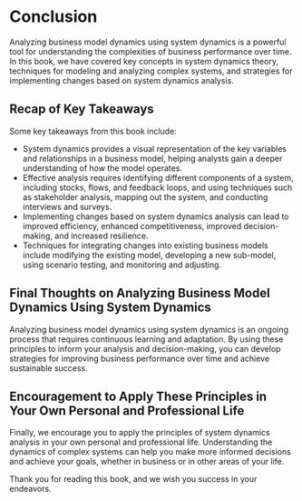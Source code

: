 # Conclusion

Analyzing business model dynamics using system dynamics is a powerful tool for understanding the complexities of business performance over time. In this book, we have covered key concepts in system dynamics theory, techniques for modeling and analyzing complex systems, and strategies for implementing changes based on system dynamics analysis.

Recap of Key Takeaways
----------------------

Some key takeaways from this book include:

* System dynamics provides a visual representation of the key variables and relationships in a business model, helping analysts gain a deeper understanding of how the model operates.
* Effective analysis requires identifying different components of a system, including stocks, flows, and feedback loops, and using techniques such as stakeholder analysis, mapping out the system, and conducting interviews and surveys.
* Implementing changes based on system dynamics analysis can lead to improved efficiency, enhanced competitiveness, improved decision-making, and increased resilience.
* Techniques for integrating changes into existing business models include modifying the existing model, developing a new sub-model, using scenario testing, and monitoring and adjusting.

Final Thoughts on Analyzing Business Model Dynamics Using System Dynamics
-------------------------------------------------------------------------

Analyzing business model dynamics using system dynamics is an ongoing process that requires continuous learning and adaptation. By using these principles to inform your analysis and decision-making, you can develop strategies for improving business performance over time and achieve sustainable success.

Encouragement to Apply These Principles in Your Own Personal and Professional Life
----------------------------------------------------------------------------------

Finally, we encourage you to apply the principles of system dynamics analysis in your own personal and professional life. Understanding the dynamics of complex systems can help you make more informed decisions and achieve your goals, whether in business or in other areas of your life.

Thank you for reading this book, and we wish you success in your endeavors.